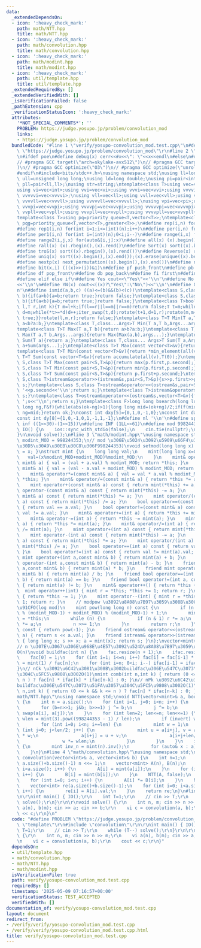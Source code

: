 ```yaml
---
data:
  _extendedDependsOn:
  - icon: ':heavy_check_mark:'
    path: math/NTT.hpp
    title: math/NTT.hpp
  - icon: ':heavy_check_mark:'
    path: math/convolution.hpp
    title: math/convolution.hpp
  - icon: ':heavy_check_mark:'
    path: math/modint.hpp
    title: math/modint.hpp
  - icon: ':heavy_check_mark:'
    path: util/template.hpp
    title: util/template.hpp
  _extendedRequiredBy: []
  _extendedVerifiedWith: []
  _isVerificationFailed: false
  _pathExtension: cpp
  _verificationStatusIcon: ':heavy_check_mark:'
  attributes:
    '*NOT_SPECIAL_COMMENTS*': ''
    PROBLEM: https://judge.yosupo.jp/problem/convolution_mod
    links:
    - https://judge.yosupo.jp/problem/convolution_mod
  bundledCode: "#line 1 \"verify/yosupo-convolution_mod.test.cpp\"\n#define PROBLEM\
    \ \"https://judge.yosupo.jp/problem/convolution_mod\"\r\n#line 2 \"util/template.hpp\"\
    \n#ifdef poe\n#define debug(x) cerr<<#x<<\": \"<<x<<endl\n#else\n#define debug(x)\n\
    // #pragma GCC target(\"arch=skylake-avx512\")\n// #pragma GCC target(\"avx2\"\
    )\n// #pragma GCC optimize(\"O3\")\n// #pragma GCC optimize(\"unroll-loops\")\n\
    #endif\n#include<bits/stdc++.h>\nusing namespace std;\nusing ll=long long;\nusing\
    \ ull=unsigned long long;\nusing ld=long double;\nusing pi=pair<int,int>;\nusing\
    \ pll=pair<ll,ll>;\nusing str=string;\ntemplate<class T>using vec=vector<T>;\n\
    using vi=vec<int>;using vvi=vec<vi>;using vvvi=vec<vvi>;using vvvvi=vec<vvvi>;using\
    \ vvvvvi=vec<vvvvi>;\nusing vll=vec<ll>;using vvll=vec<vll>;using vvvll=vec<vvll>;using\
    \ vvvvll=vec<vvvll>;using vvvvvll=vec<vvvvll>;\nusing vpi=vec<pi>;using vvpi=vec<vpi>;using\
    \ vvvpi=vec<vvpi>;using vvvvpi=vec<vvvpi>;using vvvvvpi=vec<vvvvpi>;\nusing vpll=vec<pll>;using\
    \ vvpll=vec<vpll>;using vvvpll=vec<vvpll>;using vvvvpll=vec<vvvpll>;using vvvvvpll=vec<vvvvpll>;\n\
    template<class T>using pq=priority_queue<T,vector<T>>;\ntemplate<class T>using\
    \ pqg=priority_queue<T,vector<T>,greater<T>>;\n#define rep(i,n) for(int i=0;i<(int)(n);i++)\n\
    #define rep1(i,n) for(int i=1;i<=(int)(n);i++)\n#define per(i,n) for(int i=(int)(n)-1;0<=i;i--)\n\
    #define per1(i,n) for(int i=(int)(n);0<i;i--)\n#define range(i,x) for(auto&i:x)\n\
    #define range2(i,j,x) for(auto&[i,j]:x)\n#define all(x) (x).begin(),(x).end()\n\
    #define rall(x) (x).rbegin(),(x).rend()\n#define Sort(x) sort((x).begin(),(x).end())\n\
    #define troS(x) sort((x).rbegin(),(x).rend())\n#define Reverse(x) reverse((x).begin(),(x).end())\n\
    #define uniq(x) sort((x).begin(),(x).end());(x).erase(unique((x).begin(),(x).end()),(x).end())\n\
    #define nextp(x) next_permutation((x).begin(),(x).end())\n#define nextc(x,k) next_combination((x).begin(),(x).end(),k)\n\
    #define bit(x,i) (((x)>>(i))&1)\n#define pf push_front\n#define pb push_back\n\
    #define df pop_front\n#define db pop_back\n#define fi first\n#define se second\n\
    #define elif else if\n#define Yes cout<<\"Yes\"<<'\\n'\n#define No cout<<\"No\"\
    <<'\\n'\n#define YN(x) cout<<((x)?\"Yes\":\"No\")<<'\\n'\n#define O(x) cout<<(x)<<'\\\
    n'\n#define ismid(a,b,c) ((a)<=(b)&&(b)<(c))\ntemplate<class S,class T>bool chmin(S&a,T\
    \ b){if(a>b){a=b;return true;}return false;}\ntemplate<class S,class T>bool chmax(S&a,T\
    \ b){if(a<b){a=b;return true;}return false;}\ntemplate<class T>bool next_combination(T\
    \ l,T r,int k){T m=l+k;if(l==r||l==m||r==m)return false;T t=m;while(l!=t){t--;if(*t<*(r-1)){T\
    \ d=m;while(*t>=*d)d++;iter_swap(t,d);rotate(t+1,d+1,r);rotate(m,m+(r-d)-1,r);return\
    \ true;}}rotate(l,m,r);return false;}\ntemplate<class T>T Min(T a,T b){return\
    \ a<b?a:b;}\ntemplate<class T,class...Args>T Min(T a,T b,Args...args){return Min(Min(a,b),args...);}\n\
    template<class T>T Max(T a,T b){return a>b?a:b;}\ntemplate<class T,class...Args>T\
    \ Max(T a,T b,Args...args){return Max(Max(a,b),args...);}\ntemplate<class T>T\
    \ Sum(T a){return a;}\ntemplate<class T,class... Args>T Sum(T a,Args... args){return\
    \ a+Sum(args...);}\ntemplate<class T>T Max(const vector<T>&v){return *max_element(all(v));}\n\
    template<class T>T Min(const vector<T>&v){return *min_element(all(v));}\ntemplate<class\
    \ T>T Sum(const vector<T>&v){return accumulate(all(v),T(0));}\ntemplate<class\
    \ S,class T>T Max(const pair<S,T>&p){return max(p.first,p.second);}\ntemplate<class\
    \ S,class T>T Min(const pair<S,T>&p){return min(p.first,p.second);}\ntemplate<class\
    \ S,class T>T Sum(const pair<S,T>&p){return p.first+p.second;}\ntemplate<class\
    \ S,class T>istream&operator>>(istream&s,pair<S,T>&p){s>>p.first>>p.second;return\
    \ s;}\ntemplate<class S,class T>ostream&operator<<(ostream&s,pair<S,T>&p){s<<p.first<<'\
    \ '<<p.second<<'\\n';return s;}\ntemplate<class T>istream&operator>>(istream&s,vector<T>&v){for(auto&i:v)s>>i;return\
    \ s;}\ntemplate<class T>ostream&operator<<(ostream&s,vector<T>&v){for(auto&i:v)s<<i<<'\
    \ ';s<<'\\n';return s;}\ntemplate<class F>long long bsearch(long long ok,long\
    \ long ng,F&f){while(abs(ok-ng)>1){long long mid=(ok+ng)/2;if(f(mid))ok=mid;else\
    \ ng=mid;}return ok;}\nconst int dxy[5]={0,1,0,-1,0};\nconst int dx[8]={0,1,0,-1,1,1,-1,-1};\n\
    const int dy[8]={1,0,-1,0,1,-1,1,-1};\n#define nl '\\n'\n#define sp ' '\n#define\
    \ inf ((1<<30)-(1<<15))\n#define INF (1LL<<61)\n#define mod 998244353\n\nvoid\
    \ IO() {\n    ios::sync_with_stdio(false);\n    cin.tie(nullptr);\n    cout<<fixed<<setprecision(30);\n\
    }\n\nvoid solve();\n#line 3 \"math/modint.hpp\"\nusing namespace std;\nlong long\
    \ modint_MOD = 998244353;\n// mod \u306E\u5024\u3092\u5909\u66F4\u3059\u308B(\u30C7\
    \u30D5\u30A9\u30EB\u30C8\u306F998244353)\nvoid setmod(long long x) { modint_MOD\
    \ = x; }\nstruct mint {\n    long long val;\n    mint(long long x=0) {\n     \
    \   val=(x%modint_MOD+modint_MOD)%modint_MOD;\n    }\n    mint& operator+=(const\
    \ mint& a) { val = (val + a.val) % modint_MOD; return *this; }\n    mint& operator-=(const\
    \ mint& a) { val = (val - a.val + modint_MOD) % modint_MOD; return *this; }\n\
    \    mint& operator*=(const mint& a) { val = val * a.val % modint_MOD ; return\
    \ *this; }\n    mint& operator/=(const mint& a) { return *this *= a.inv(); }\n\
    \    mint operator+(const mint& a) const { return mint(*this) += a; }\n    mint\
    \ operator-(const mint& a) const { return mint(*this) -= a; }\n    mint operator*(const\
    \ mint& a) const { return mint(*this) *= a; }\n    mint operator/(const mint&\
    \ a) const { return mint(*this) /= a; }\n    bool operator==(const mint& a) const\
    \ { return val == a.val; }\n    bool operator!=(const mint& a) const { return\
    \ val != a.val; }\n    mint& operator+=(int a) { return *this += mint(a); }\n\
    \    mint& operator-=(int a) { return *this -= mint(a); }\n    mint& operator*=(int\
    \ a) { return *this *= mint(a); }\n    mint& operator/=(int a) { return *this\
    \ /= mint(a); }\n    mint operator+(int a) const { return mint(*this) += a; }\n\
    \    mint operator-(int a) const { return mint(*this) -= a; }\n    mint operator*(int\
    \ a) const { return mint(*this) *= a; }\n    mint operator/(int a) const { return\
    \ mint(*this) /= a; }\n    bool operator==(int a) const { return val == mint(a).val;\
    \ }\n    bool operator!=(int a) const { return val != mint(a).val; }\n    friend\
    \ mint operator+(int a,const mint& b) { return mint(a) + b; }\n    friend mint\
    \ operator-(int a,const mint& b) { return mint(a) - b; }\n    friend mint operator*(int\
    \ a,const mint& b) { return mint(a) * b; }\n    friend mint operator/(int a,const\
    \ mint& b) { return mint(a) / b; }\n    friend bool operator==(int a, const mint&\
    \ b) { return mint(a) == b; }\n    friend bool operator!=(int a, const mint& b)\
    \ { return mint(a) != b; }\n    mint& operator++() { return *this += 1; }\n  \
    \  mint operator++(int) { mint r = *this; *this += 1; return r; }\n    mint& operator--()\
    \ { return *this -= 1; }\n    mint operator--(int) { mint r = *this; *this -=\
    \ 1; return r; }\n    // modpow \u3092\u8A08\u7B97\u3059\u308B\u3002\u8A08\u7B97\
    \u91CFO(log mod)\n    mint pow(long long n) const {\n        if (n != 0) n = ((n-2)\
    \ % (modint_MOD-1) + modint_MOD) % (modint_MOD-1) + 1;\n        mint r = 1, a\
    \ = *this;\n        while (n) {\n            if (n & 1) r *= a;\n            a\
    \ *= a;\n            n >>= 1;\n        }\n        return r;\n    }\n    mint inv()\
    \ const { return pow(-1); }\n    friend ostream& operator<<(ostream&s, const mint&\
    \ a) { return s << a.val; }\n    friend istream& operator>>(istream&s, mint& a)\
    \ { long long x; s >> x; a = mint(x); return s; }\n};\nvector<mint>fac, ifac;\n\
    // n \u307E\u3067\u306E\u968E\u4E57\u3092\u524D\u8A08\u7B97\u3059\u308B\u3002\
    O(n)\nvoid buildfac(int n) {\n    fac.resize(n + 1);\n    ifac.resize(n + 1);\n\
    \    fac[0] = 1;\n    for (int i=1; i<=n; i++) fac[i] = fac[i-1] * i;\n    ifac[n]\
    \ = mint(1) / fac[n];\n    for (int i=n; 0<i; i--) ifac[i-1] = ifac[i] * i;\n\
    }\n// nCk \u3092\u6C42\u3081\u308B\u3002buildfac\u306E\u547C\u3073\u51FA\u3057\
    \u304C\u5FC5\u9808\u3002O(1)\nmint comb(int n,int k) { return (0 <= k && k <=\
    \ n ) ? fac[n] * ifac[k] * ifac[n-k] : 0; }\n// nPk \u3092\u6C42\u3081\u308B\u3002\
    buildfac\u306E\u547C\u3073\u51FA\u3057\u304C\u5FC5\u9808\u3002O(1)\nmint perm(int\
    \ n,int k) { return (0 <= k && k <= n ) ? fac[n] * ifac[n-k] : 0; }\n#line 4 \"\
    math/NTT.hpp\"\nusing namespace std;\nvoid NTT(vector<mint>& a, bool invert=false)\
    \ {\n    int n = a.size();\n    for (int i=1, j=0; i<n; i++) {\n        int b;\n\
    \        for (b=n>>1; j&b; b>>=1) j ^= b;\n        j ^= b;\n        if (i < j)\
    \ swap(a[i], a[j]);\n    }\n    for (int len=2; len<=n; len<<=1) {\n        mint\
    \ wlen = mint(3).pow((998244353 - 1) / len);\n        if (invert) wlen = wlen.inv();\n\
    \        for (int i=0; i<n; i+=len) {\n            mint w = 1;\n            for\
    \ (int j=0; j<len/2; j++) {\n                mint u = a[i+j], v = a[i+j+len/2]\
    \ * w;\n                a[i+j] = u + v;\n                a[i+j+len/2] = u - v;\n\
    \                w *= wlen;\n            }\n        }\n    }\n    if (invert)\
    \ {\n        mint inv_n = mint(n).inv();\n        for (auto& x : a) x *= inv_n;\n\
    \    }\n}\n#line 4 \"math/convolution.hpp\"\nusing namespace std;\nvector<int>\
    \ convolution(vector<int>& a, vector<int>& b) {\n    int n=1;\n    while (n <\
    \ a.size()+b.size()-1) n <<= 1;\n    vector<mint> A(n), B(n);\n    for (int i=0;\
    \ i<a.size(); i++) {\n        A[i] = mint(a[i]);\n    }\n    for (int i=0; i<b.size();\
    \ i++) {\n        B[i] = mint(b[i]);\n    }\n    NTT(A, false);\n    NTT(B, false);\n\
    \    for (int i=0; i<n; i++) {\n        A[i] *= B[i];\n    }\n    NTT(A, true);\n\
    \    vector<int> re(a.size()+b.size()-1);\n    for (int i=0; i<a.size()+b.size()-1;\
    \ i++) {\n        re[i] = A[i].val;\n    }\n    return re;\n}\n#line 4 \"verify/yosupo-convolution_mod.test.cpp\"\
    \n\r\nint main() { IO();\r\n    int T=1;\r\n    // cin >> T;\r\n    while (T--)\
    \ solve();\r\n}\r\n\r\nvoid solve() {\r\n    int n, m; cin >> n >> m;\r\n    vi\
    \ a(n), b(m); cin >> a; cin >> b;\r\n    vi c = convolution(a, b);\r\n    cout\
    \ << c;\r\n}\n"
  code: "#define PROBLEM \"https://judge.yosupo.jp/problem/convolution_mod\"\r\n#include\
    \ \"template\"\r\n#include \"convolution\"\r\n\r\nint main() { IO();\r\n    int\
    \ T=1;\r\n    // cin >> T;\r\n    while (T--) solve();\r\n}\r\n\r\nvoid solve()\
    \ {\r\n    int n, m; cin >> n >> m;\r\n    vi a(n), b(m); cin >> a; cin >> b;\r\
    \n    vi c = convolution(a, b);\r\n    cout << c;\r\n}"
  dependsOn:
  - util/template.hpp
  - math/convolution.hpp
  - math/NTT.hpp
  - math/modint.hpp
  isVerificationFile: true
  path: verify/yosupo-convolution_mod.test.cpp
  requiredBy: []
  timestamp: '2025-05-09 07:16:57+00:00'
  verificationStatus: TEST_ACCEPTED
  verifiedWith: []
documentation_of: verify/yosupo-convolution_mod.test.cpp
layout: document
redirect_from:
- /verify/verify/yosupo-convolution_mod.test.cpp
- /verify/verify/yosupo-convolution_mod.test.cpp.html
title: verify/yosupo-convolution_mod.test.cpp
---
```

